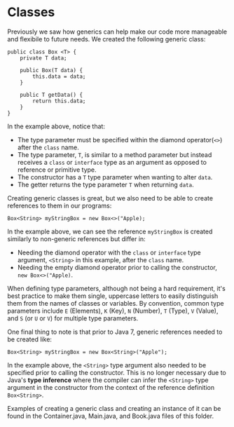 # Classes

Previously we saw how generics can help make our code more manageable and flexibile to future needs. We created the following generic class:

```
public class Box <T> {
    private T data;

    public Box(T data) {
        this.data = data;
    }

    public T getData() {
        return this.data;
    }
}
```

In the example above, notice that:

* The type parameter must be specified within the diamond operator(`<>`) after the `class` name.
* The type parameter, `T`, is similar to a method parameter but instead receives a `class` or `interface` type as an argument as opposed to reference or primitive type.
* The constructor has a `T` type parameter when wanting to alter `data`.
* The getter returns the type parameter `T` when returning `data`.

Creating generic classes is great, but we also need to be able to create references to them in our programs:

`Box<String> myStringBox = new Box<>("Apple);`

In the example above, we can see the reference `myStringBox` is created similarly to non-generic references but differ in:

* Needing the diamond operator with the `class` or `interface` type argument, `<String>` in this example, after the `class` name.
* Needing the empty diamond operator prior to calling the constructor, `new Box<>("Apple)`.

When defining type parameters, although not being a hard requirement, it's best practice to make them single, uppercase letters to easily distinguish them from the names of classes
or variables. By convention, common type parameters include `E` (Elements), `K` (Key), `N` (Number), `T` (Type), `V` (Value), and `S` (or `U` or `V`) for multiple type parameters.

One final thing to note is that prior to Java 7, generic references needed to be created like:

`Box<String> myStringBox = new Box<String>("Apple");`

In the example above, the `<String>` type argument also needed to be specified prior to calling the constructor. This is no longer necessary due to Java's **type inference** where the
compiler can infer the `<String>` type argument in the constructor from the context of the reference definition `Box<String>`.

Examples of creating a generic class and creating an instance of it can be found in the Container.java, Main.java, and Book.java files of this folder.